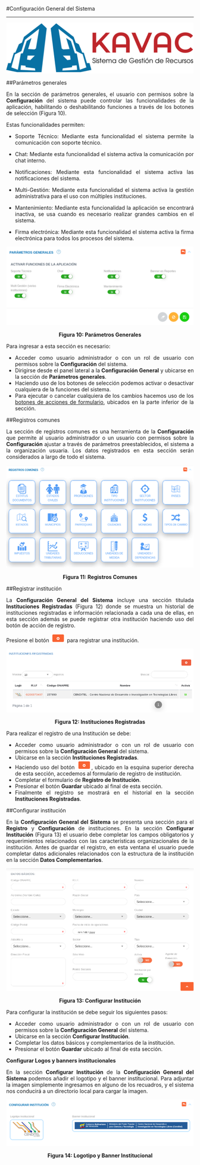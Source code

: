 #Configuración General del Sistema  
**********************************
<div style="text-align: justify;">

![Screenshot](../img/logokavac.png#imagen)

##Parámetros generales


En la sección de parámetros generales, el usuario con permisos sobre la **Configuración** del sistema puede controlar las funcionalidades de la aplicación, habilitando o deshabilitando funciones a través de los botones de selección (Figura 10). 

Estas funcionalidades permiten:

- Soporte Técnico: Mediante esta funcionalidad el sistema permite la comunicación con soporte técnico.

- Chat: Mediante esta funcionalidad el sistema activa la comunicación por chat interno.

- Notificaciones: Mediante esta funcionalidad el sistema activa las notificaciones del sistema. 

- Multi-Gestión: Mediante esta funcionalidad el sistema activa la gestión administrativa para el uso con múltiples instituciones.

- Mantenimiento: Mediante esta funcionalidad la aplicación se encontrará inactiva, se usa cuando es necesario realizar grandes cambios en el sistema.

- Firma electrónica: Mediante esta funcionalidad el sistema activa la firma electrónica para todos los procesos del sistema.

![Screenshot](../img/figure_10.png)<div style="text-align: center;font-weight: bold">Figura 10: Parámetros Generales</div>

Para ingresar  a esta sección es necesario:

- Acceder como usuario administrador o con un rol de usuario con permisos sobre la **Configuración** del sistema.
- Dirigirse desde el panel lateral a la **Configuración General** y ubicarse en la sección de **Parámetros generales**. 
- Haciendo uso de los botones de selección podemos activar o desactivar cualquiera de la funciones del sistema.
- Para ejecutar o cancelar cualquiera de los cambios hacemos uso de los [botones de acciones de formulario](/information/#botones), ubicados en la parte inferior de la sección. 

##Registros comunes


La sección de registros comunes es una herramienta de la **Configuración** que permite al usuario administrador o un usuario con permisos sobre la **Configuración** ajustar a través de parámetros preestablecidos, el sistema a la organización usuaria.   Los datos registrados en esta sección serán considerados a largo de todo el sistema.


![Screenshot](../img/figure_11.png)<div style="text-align: center;font-weight: bold">Figura 11: Registros Comunes</div>

##Registrar institución  


La **Configuración General del Sistema** incluye una sección titulada **Instituciones Registradas** (Figura 12) donde se muestra un historial de instituciones registradas e información relacionada a cada una de ellas, en esta sección además se puede registrar otra institución haciendo uso del botón de acción de registro.   

Presione el botón ![Screenshot](../img/figure_btn_create.png) para registrar una institución. 

![Screenshot](../img/figure_12.png)<div style="text-align: center;font-weight: bold">Figura 12: Instituciones Registradas</div>

Para realizar el registro de una Institución se debe:

- Acceder como usuario administrador o con un rol de usuario con permisos sobre la **Configuración General** del sistema.
- Ubicarse en la sección **Instituciones Registradas**.
- Haciendo uso del botón ![Screenshot](../img/figure_btn_create.png), ubicado en la esquina superior derecha de esta sección, accedemos al formulario de registro de institución. 
- Completar el formulario de **Registro de Institución**. 
- Presionar el botón **Guardar** ubicado al final de esta sección.
- Finalmente el registro se mostrará en el historial en la sección **Instituciones Registradas**. 	


##Configurar institución 


En la **Configuración General del Sistema** se presenta una sección para el **Registro** y **Configuración** de instituciones.  En la sección **Configurar Institución** (Figura 13) el usuario debe completar los campos obligatorios y requerimientos relacionados con las características organizacionales de la institución.   Antes de guardar el registro, en esta ventana el usuario puede completar datos adicionales relacionados con la estructura de la institución en la sección **Datos Complementarios**.  


![Screenshot](../img/figure_13.png)<div style="text-align: center;font-weight: bold">Figura 13: Configurar Institución</div>


Para configurar la institución se debe seguir los siguientes pasos: 

- Acceder como usuario administrador o con un rol de usuario con permisos sobre la **Configuración General** del sistema.
- Ubicarse en la sección **Configurar Institución**.
- Completar los datos básicos y complementarios de la institución.
- Presionar el botón **Guardar** ubicado al final de esta sección.

**Configurar Logos y banners institucionales** 


En la sección **Configurar Institución** de la **Configuración General del Sistema** podemos añadir el logotipo y el banner institucional.  Para adjuntar la imagen simplemente ingresamos en alguno de los recuadros, y el sistema nos conducirá a un directorio local para cargar la imagen. 

![Screenshot](../img/figure_14.png)<div style="text-align: center;font-weight: bold">Figura 14: Logotipo y Banner Institucional</div>

</div>